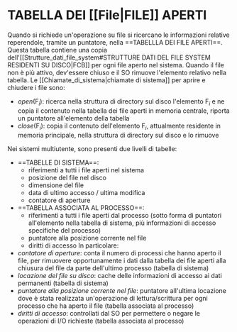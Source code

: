 # TABELLA DEI [[File|FILE]] APERTI
Quando si richiede un'operazione su file si ricercano le informazioni relative reperendole, tramite un puntatore, nella ==TABELLLA DEI FILE APERTI==. Questa tabella contiene una copia dell'[[Strutture_dati_file_system#STRUTTURE DATI DEL FILE SYSTEM RESIDENTI SU DISCO|FCB]] per ogni file aperto nel sistema. Quando il file non è più attivo, dev'essere chiuso e il SO rimuove l'elemento relativo nella tabella.
Le [[Chiamate_di_sistema|chiamate di sistema]] per aprire e chiudere i file sono:
- $open(\text{F}_{i})$: ricerca nella struttura di directory sul disco l'elemento $\text{F}_{i}$ e ne copia il contenuto nella tabella dei file aperti in memoria centrale, riporta un puntatore all'elemento della tabella
- $close(\text{F}_{i})$: copia il contenuto dell'elemento $\text{F}_{i}$, attualmente residente in memoria principale, nella struttura di directory sul disco e lo rimuove

Nei sistemi multiutente, sono presenti due livelli di tabelle:
- ==TABELLE DI SISTEMA==:
	- riferimenti a tutti i file aperti nel sistema
	- posizione del file nel disco
	- dimensione del file
	- data di ultimo accesso / ultima modifica
	- contatore di aperture
- ==TABELLA ASSOCIATA AL PROCESSO==:
	- riferimenti a tutti i file aperti dal processo (sotto forma di puntatori all'elemento nella tabella di sistema, più informazioni di accesso specifiche del processo)
	- puntatore alla posizione corrente nel file
	- diritti di accesso
In particolare:
- _contatore di aperture_: conta il numero di processi che hanno aperto il file, per rimuovere opportunamente i dati dalla tabella dei file aperti alla chiusura del file da parte dell'ultimo processo (tabella di sistema)
- _locazione del file su disco_: cache delle informazioni di accesso ai dati permanenti (tabella di sistema)
- _puntatore alla posizione corrente nel file_: puntatore alI'ultima locazione dove è stata realizzata un'operazione di lettura/scrittura per ogni processo che ha aperto il file (tabella associata al processo)
- _diritti di accesso_: controllati dal SO per permettere o negare le operazioni di I/O richieste (tabella associata al processo)